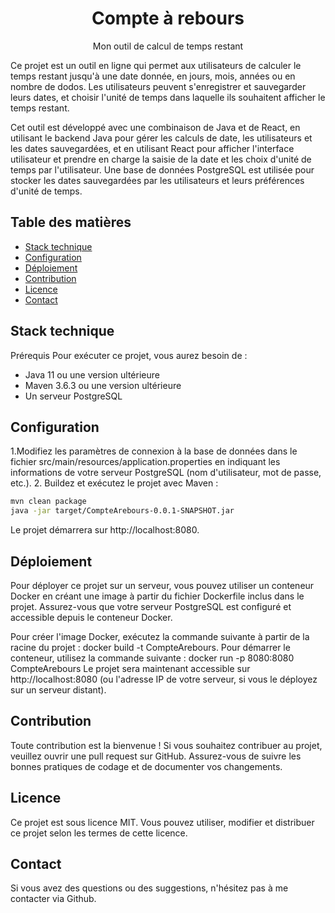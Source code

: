 <h1 align="center">Compte à rebours</h1>

<div align="center">
Mon outil de calcul de temps restant
</div>

Ce projet est un outil en ligne qui permet aux utilisateurs de calculer le temps restant jusqu'à une date donnée, en jours, mois, années ou en nombre de dodos. Les utilisateurs peuvent s'enregistrer et sauvegarder leurs dates, et choisir l'unité de temps dans laquelle ils souhaitent afficher le temps restant.

Cet outil est développé avec une combinaison de Java et de React, en utilisant le backend Java pour gérer les calculs de date, les utilisateurs et les dates sauvegardées, et en utilisant React pour afficher l'interface utilisateur et prendre en charge la saisie de la date et les choix d'unité de temps par l'utilisateur. Une base de données PostgreSQL est utilisée pour stocker les dates sauvegardées par les utilisateurs et leurs préférences d'unité de temps.


## Table des matières
- [Stack technique](#stack-technique)
- [Configuration](#Configuration)
- [Déploiement](#Déploiement)
- [Contribution](#Contribution)
- [Licence](#Licence)
- [Contact](#Contact)

## Stack technique
Prérequis
Pour exécuter ce projet, vous aurez besoin de :

- Java 11 ou une version ultérieure
- Maven 3.6.3 ou une version ultérieure
- Un serveur PostgreSQL


## Configuration
1.Modifiez les paramètres de connexion à la base de données dans le fichier src/main/resources/application.properties en indiquant les informations de votre serveur PostgreSQL (nom d'utilisateur, mot de passe, etc.).
2. Buildez et exécutez le projet avec Maven :
``` bash
mvn clean package
java -jar target/CompteArebours-0.0.1-SNAPSHOT.jar
```

Le projet démarrera sur http://localhost:8080.

## Déploiement
Pour déployer ce projet sur un serveur, vous pouvez utiliser un conteneur Docker en créant une image à partir du fichier Dockerfile inclus dans le projet. Assurez-vous que votre serveur PostgreSQL est configuré et accessible depuis le conteneur Docker.

Pour créer l'image Docker, exécutez la commande suivante à partir de la racine du projet :
docker build -t CompteArebours.
Pour démarrer le conteneur, utilisez la commande suivante :
docker run -p 8080:8080 CompteArebours
Le projet sera maintenant accessible sur http://localhost:8080 (ou l'adresse IP de votre serveur, si vous le déployez sur un serveur distant).

## Contribution
Toute contribution est la bienvenue ! Si vous souhaitez contribuer au projet, veuillez ouvrir une pull request sur GitHub. Assurez-vous de suivre les bonnes pratiques de codage et de documenter vos changements.

## Licence
Ce projet est sous licence MIT. Vous pouvez utiliser, modifier et distribuer ce projet selon les termes de cette licence.

## Contact
Si vous avez des questions ou des suggestions, n'hésitez pas à me contacter via Github.




